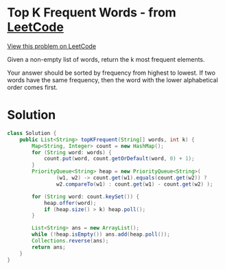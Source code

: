# Top K Frequent Words - from [LeetCode](https://leetcode.com)
[View this problem on LeetCode](https://leetcode.com/problems/top-k-frequent-words/solution/)

Given a non-empty list of words, return the k most frequent elements.

Your answer should be sorted by frequency from highest to lowest. If two words have the same frequency, then the word with the lower alphabetical order comes first.

# Solution 
```java
class Solution {
    public List<String> topKFrequent(String[] words, int k) {
        Map<String, Integer> count = new HashMap();
        for (String word: words) {
            count.put(word, count.getOrDefault(word, 0) + 1);
        }
        PriorityQueue<String> heap = new PriorityQueue<String>(
                (w1, w2) -> count.get(w1).equals(count.get(w2)) ?
                w2.compareTo(w1) : count.get(w1) - count.get(w2) );

        for (String word: count.keySet()) {
            heap.offer(word);
            if (heap.size() > k) heap.poll();
        }

        List<String> ans = new ArrayList();
        while (!heap.isEmpty()) ans.add(heap.poll());
        Collections.reverse(ans);
        return ans;
    }
}
```
